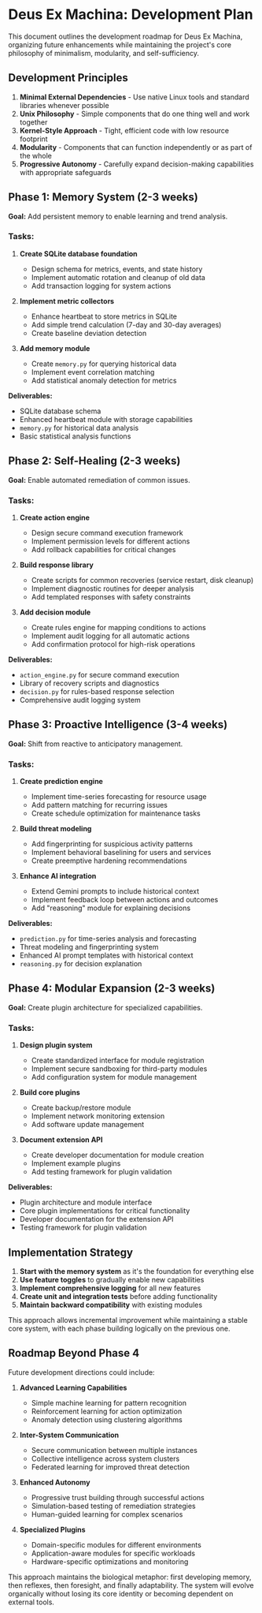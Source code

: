 # Deus Ex Machina: Development Plan

This document outlines the development roadmap for Deus Ex Machina, organizing future enhancements while maintaining the project's core philosophy of minimalism, modularity, and self-sufficiency.

## Development Principles

1. **Minimal External Dependencies** - Use native Linux tools and standard libraries whenever possible
2. **Unix Philosophy** - Simple components that do one thing well and work together
3. **Kernel-Style Approach** - Tight, efficient code with low resource footprint
4. **Modularity** - Components that can function independently or as part of the whole
5. **Progressive Autonomy** - Carefully expand decision-making capabilities with appropriate safeguards

## Phase 1: Memory System (2-3 weeks)

**Goal:** Add persistent memory to enable learning and trend analysis.

### Tasks:

1. **Create SQLite database foundation**
   - Design schema for metrics, events, and state history
   - Implement automatic rotation and cleanup of old data
   - Add transaction logging for system actions

2. **Implement metric collectors**
   - Enhance heartbeat to store metrics in SQLite
   - Add simple trend calculation (7-day and 30-day averages)
   - Create baseline deviation detection

3. **Add memory module**
   - Create `memory.py` for querying historical data
   - Implement event correlation matching
   - Add statistical anomaly detection for metrics

**Deliverables:**
- SQLite database schema
- Enhanced heartbeat module with storage capabilities
- `memory.py` for historical data analysis
- Basic statistical analysis functions

## Phase 2: Self-Healing (2-3 weeks)

**Goal:** Enable automated remediation of common issues.

### Tasks:

1. **Create action engine**
   - Design secure command execution framework
   - Implement permission levels for different actions
   - Add rollback capabilities for critical changes

2. **Build response library**
   - Create scripts for common recoveries (service restart, disk cleanup)
   - Implement diagnostic routines for deeper analysis
   - Add templated responses with safety constraints

3. **Add decision module**
   - Create rules engine for mapping conditions to actions
   - Implement audit logging for all automatic actions
   - Add confirmation protocol for high-risk operations

**Deliverables:**
- `action_engine.py` for secure command execution
- Library of recovery scripts and diagnostics
- `decision.py` for rules-based response selection
- Comprehensive audit logging system

## Phase 3: Proactive Intelligence (3-4 weeks)

**Goal:** Shift from reactive to anticipatory management.

### Tasks:

1. **Create prediction engine**
   - Implement time-series forecasting for resource usage
   - Add pattern matching for recurring issues
   - Create schedule optimization for maintenance tasks

2. **Build threat modeling**
   - Add fingerprinting for suspicious activity patterns
   - Implement behavioral baselining for users and services
   - Create preemptive hardening recommendations

3. **Enhance AI integration**
   - Extend Gemini prompts to include historical context
   - Implement feedback loop between actions and outcomes
   - Add "reasoning" module for explaining decisions

**Deliverables:**
- `prediction.py` for time-series analysis and forecasting
- Threat modeling and fingerprinting system
- Enhanced AI prompt templates with historical context
- `reasoning.py` for decision explanation

## Phase 4: Modular Expansion (2-3 weeks)

**Goal:** Create plugin architecture for specialized capabilities.

### Tasks:

1. **Design plugin system**
   - Create standardized interface for module registration
   - Implement secure sandboxing for third-party modules
   - Add configuration system for module management

2. **Build core plugins**
   - Create backup/restore module
   - Implement network monitoring extension
   - Add software update management

3. **Document extension API**
   - Create developer documentation for module creation
   - Implement example plugins
   - Add testing framework for plugin validation

**Deliverables:**
- Plugin architecture and module interface
- Core plugin implementations for critical functionality
- Developer documentation for the extension API
- Testing framework for plugin validation

## Implementation Strategy

1. **Start with the memory system** as it's the foundation for everything else
2. **Use feature toggles** to gradually enable new capabilities
3. **Implement comprehensive logging** for all new features
4. **Create unit and integration tests** before adding functionality
5. **Maintain backward compatibility** with existing modules

This approach allows incremental improvement while maintaining a stable core system, with each phase building logically on the previous one.

## Roadmap Beyond Phase 4

Future development directions could include:

1. **Advanced Learning Capabilities**
   - Simple machine learning for pattern recognition
   - Reinforcement learning for action optimization
   - Anomaly detection using clustering algorithms

2. **Inter-System Communication**
   - Secure communication between multiple instances
   - Collective intelligence across system clusters
   - Federated learning for improved threat detection

3. **Enhanced Autonomy**
   - Progressive trust building through successful actions
   - Simulation-based testing of remediation strategies
   - Human-guided learning for complex scenarios

4. **Specialized Plugins**
   - Domain-specific modules for different environments
   - Application-aware modules for specific workloads
   - Hardware-specific optimizations and monitoring


This approach maintains the biological metaphor: first developing memory, then reflexes, then foresight, and finally adaptability. The
   system will evolve organically without losing its core identity or becoming dependent on external tools.
